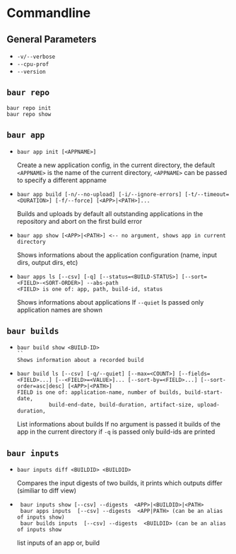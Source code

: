# Commandline

## General Parameters
- `-v/--verbose`
- `--cpu-prof`
- `--version`


## `baur repo`
```
baur repo init
baur repo show
```

## `baur app`
- ```
  baur app init [<APPNAME>]
  ```
  Create a new application config, in the current directory, the default
  `<APPNAME>` is the name of the current directory,
  `<APPNAME>` can be passed to specify a different appname


- ```
  baur app build [-n/--no-upload] [-i/--ignore-errors] [-t/--timeout=<DURATION>] [-f/--force] [<APP>|<PATH>]...
  ```
  Builds and uploads by default all outstanding applications in the repository
  and abort on the first build error

- ```
  baur app show [<APP>|<PATH>] <-- no argument, shows app in current directory
  ```
  Shows informations about the application configuration (name, input dirs,
  output dirs, etc)


- ```
  baur apps ls [--csv] [-q] [--status=<BUILD-STATUS>] [--sort=<FIELD>-<SORT-ORDER>] --abs-path
  <FIELD> is one of: app, path, build-id, status
  ```
  Shows informations about applications
  If `--quiet` Is passed only application names are shown


## `baur builds`
- ```
  baur build show <BUILD-ID>
  ``
  Shows information about a recorded build

- ```
  baur build ls [--csv] [-q/--quiet] [--max=<COUNT>] [--fields=<FIELD>...] [--<FIELD>=<VALUE>]... [--sort-by=<FIELD>...] [--sort-order=asc|desc] [<APP>|<PATH>]
  FIELD is one of: application-name, number of builds, build-start-date,
			build-end-date, build-duration, artifact-size, upload-duration,
  ```
  List informations about builds
  If no argument is passed it builds of the  app in the current directory
  if `-q` is passed only build-ids are printed


## `baur inputs`
- ```
  baur inputs diff <BUILDID> <BUILDID>
  ```
  Compares the input digests of two builds, it prints which outputs differ
  (similiar to diff view)

- ```
   baur inputs show [--csv] --digests  <APP>|<BUILDID>|<PATH>
   baur apps inputs  [--csv] --digests  <APP|PATH> (can be an alias of inputs show)
   baur builds inputs  [--csv] --digests  <BUILDID> (can be an alias of inputs show
  ```
  list inputs of an app or, build

